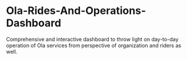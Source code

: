 # Ola-Rides-And-Operations-Dashboard
Comprehensive and interactive dashboard to throw light on day-to-day operation of Ola services from perspective of organization and riders as well.
